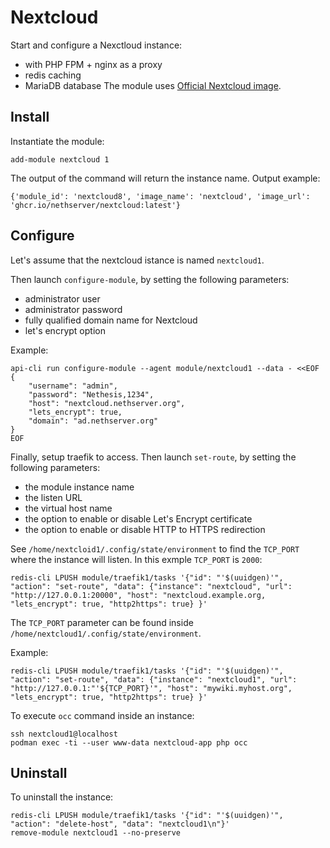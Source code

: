 # Nextcloud

Start and configure a Nexctloud instance:
- with PHP FPM + nginx as a proxy
- redis caching
- MariaDB database
The module uses [Official Nextcloud image](https://hub.docker.com/_/nextcloud).

## Install

Instantiate the module:
```
add-module nextcloud 1
```

The output of the command will return the instance name.
Output example:
```
{'module_id': 'nextcloud8', 'image_name': 'nextcloud', 'image_url': 'ghcr.io/nethserver/nextcloud:latest'}
```

## Configure

Let's assume that the nextcloud istance is named `nextcloud1`.

Then launch `configure-module`, by setting the following parameters:
- administrator user
- administrator password
- fully qualified domain name for Nextcloud
- let's encrypt option 

Example:
```
api-cli run configure-module --agent module/nextcloud1 --data - <<EOF
{
    "username": "admin",
    "password": "Nethesis,1234",
    "host": "nextcloud.nethserver.org",
    "lets_encrypt": true,
    "domain": "ad.nethserver.org"
}
EOF
```

Finally, setup traefik to access.
Then launch `set-route`, by setting the following parameters:
- the module instance name
- the listen URL
- the virtual host name
- the option to enable or disable Let's Encrypt certificate
- the option to enable or disable HTTP to HTTPS redirection

See `/home/nextcloid1/.config/state/environment` to find the `TCP_PORT` where the instance will listen. In this exmple `TCP_PORT` is `2000`:
```
redis-cli LPUSH module/traefik1/tasks '{"id": "'$(uuidgen)'", "action": "set-route", "data": {"instance": "nextcloud", "url": "http://127.0.0.1:20000", "host": "nextcloud.example.org, "lets_encrypt": true, "http2https": true} }'
```

The `TCP_PORT` parameter can be found inside `/home/nextcloud1/.config/state/environment`.

Example:
```
redis-cli LPUSH module/traefik1/tasks '{"id": "'$(uuidgen)'", "action": "set-route", "data": {"instance": "nextcloud1", "url": "http://127.0.0.1:"'${TCP_PORT}'", "host": "mywiki.myhost.org", "lets_encrypt": true, "http2https": true} }'
```

To execute `occ` command inside an instance:
```
ssh nextcloud1@localhost
podman exec -ti --user www-data nextcloud-app php occ
```



## Uninstall

To uninstall the instance:
```
redis-cli LPUSH module/traefik1/tasks '{"id": "'$(uuidgen)'", "action": "delete-host", "data": "nextcloud1\n"}'
remove-module nextcloud1 --no-preserve
```
